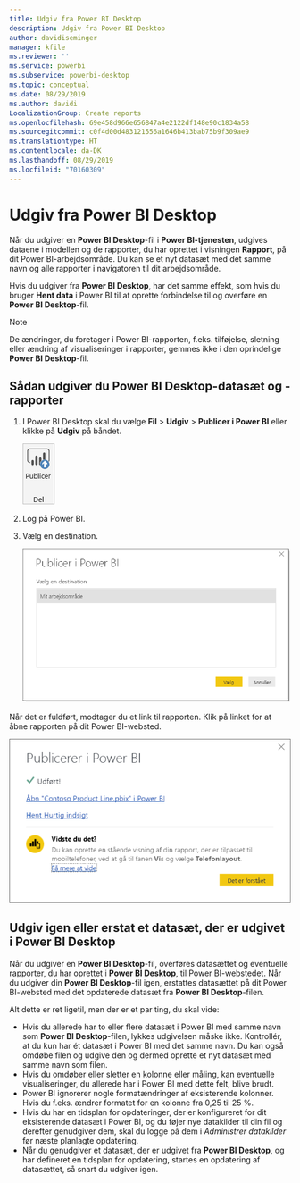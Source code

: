 ```yaml
---
title: Udgiv fra Power BI Desktop
description: Udgiv fra Power BI Desktop
author: davidiseminger
manager: kfile
ms.reviewer: ''
ms.service: powerbi
ms.subservice: powerbi-desktop
ms.topic: conceptual
ms.date: 08/29/2019
ms.author: davidi
LocalizationGroup: Create reports
ms.openlocfilehash: 69e458d966e656847a4e2122df148e90c1834a58
ms.sourcegitcommit: c0f4d00d483121556a1646b413bab75b9f309ae9
ms.translationtype: HT
ms.contentlocale: da-DK
ms.lasthandoff: 08/29/2019
ms.locfileid: "70160309"
---
```

# <a name="publish-from-power-bi-desktop"></a>Udgiv fra Power BI Desktop
Når du udgiver en **Power BI Desktop**-fil i **Power BI-tjenesten**, udgives dataene i modellen og de rapporter, du har oprettet i visningen **Rapport**, på dit Power BI-arbejdsområde. Du kan se et nyt datasæt med det samme navn og alle rapporter i navigatoren til dit arbejdsområde.

Hvis du udgiver fra **Power BI Desktop**, har det samme effekt, som hvis du bruger **Hent data** i Power BI til at oprette forbindelse til og overføre en **Power BI Desktop**-fil.

> [!NOTE]
> De ændringer, du foretager i Power BI-rapporten, f.eks. tilføjelse, sletning eller ændring af visualiseringer i rapporter, gemmes ikke i den oprindelige **Power BI Desktop**-fil.
> 
> 

## <a name="to-publish-a-power-bi-desktop-dataset-and-reports"></a>Sådan udgiver du Power BI Desktop-datasæt og -rapporter
1. I Power BI Desktop skal du vælge **Fil** \> **Udgiv** \> **Publicer i Power BI** eller klikke på **Udgiv** på båndet.  

   ![Knappen Publicer](media/desktop-upload-desktop-files/pbid_publish_publishbutton.png)

2. Log på Power BI.
3. Vælg en destination.

   ![Vælg en destination til publicering](media/desktop-upload-desktop-files/pbid_publish_select_destination.png)

Når det er fuldført, modtager du et link til rapporten. Klik på linket for at åbne rapporten på dit Power BI-websted.

![Dialogboks for fuldført publicering](media/desktop-upload-desktop-files/pbid_publish_success.png)

## <a name="re-publish-or-replace-a-dataset-published-from-power-bi-desktop"></a>Udgiv igen eller erstat et datasæt, der er udgivet i Power BI Desktop
Når du udgiver en **Power BI Desktop**-fil, overføres datasættet og eventuelle rapporter, du har oprettet i **Power BI Desktop**, til Power BI-webstedet. Når du udgiver din **Power BI Desktop**-fil igen, erstattes datasættet på dit Power BI-websted med det opdaterede datasæt fra **Power BI Desktop**-filen.

Alt dette er ret ligetil, men der er et par ting, du skal vide:

* Hvis du allerede har to eller flere datasæt i Power BI med samme navn som **Power BI Desktop**-filen, lykkes udgivelsen måske ikke. Kontrollér, at du kun har ét datasæt i Power BI med det samme navn. Du kan også omdøbe filen og udgive den og dermed oprette et nyt datasæt med samme navn som filen.
* Hvis du omdøber eller sletter en kolonne eller måling, kan eventuelle visualiseringer, du allerede har i Power BI med dette felt, blive brudt. 
* Power BI ignorerer nogle formatændringer af eksisterende kolonner. Hvis du f.eks. ændrer formatet for en kolonne fra 0,25 til 25 %.
* Hvis du har en tidsplan for opdateringer, der er konfigureret for dit eksisterende datasæt i Power BI, og du føjer nye datakilder til din fil og derefter genudgiver dem, skal du logge på dem i *Administrer datakilder* før næste planlagte opdatering.
* Når du genudgiver et datasæt, der er udgivet fra **Power BI Desktop**, og har defineret en tidsplan for opdatering, startes en opdatering af datasættet, så snart du udgiver igen. 

